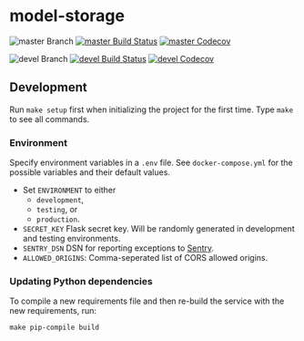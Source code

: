 # model-storage

![master Branch](https://img.shields.io/badge/branch-master-blue.svg)
[![master Build Status](https://travis-ci.org/DD-DeCaF/model-storage.svg?branch=master)](https://travis-ci.org/DD-DeCaF/model-storage)
[![master Codecov](https://codecov.io/gh/DD-DeCaF/model-storage/branch/master/graph/badge.svg)](https://codecov.io/gh/DD-DeCaF/model-storage/branch/master)

![devel Branch](https://img.shields.io/badge/branch-devel-blue.svg)
[![devel Build Status](https://travis-ci.org/DD-DeCaF/model-storage.svg?branch=devel)](https://travis-ci.org/DD-DeCaF/model-storage)
[![devel Codecov](https://codecov.io/gh/DD-DeCaF/model-storage/branch/devel/graph/badge.svg)](https://codecov.io/gh/DD-DeCaF/model-storage/branch/devel)

## Development

Run `make setup` first when initializing the project for the first time. Type
`make` to see all commands.

### Environment

Specify environment variables in a `.env` file. See `docker-compose.yml` for the
possible variables and their default values.

* Set `ENVIRONMENT` to either
  * `development`,
  * `testing`, or
  * `production`.
* `SECRET_KEY` Flask secret key. Will be randomly generated in development and testing environments.
* `SENTRY_DSN` DSN for reporting exceptions to
  [Sentry](https://docs.sentry.io/clients/python/integrations/flask/).
* `ALLOWED_ORIGINS`: Comma-seperated list of CORS allowed origins.

### Updating Python dependencies

To compile a new requirements file and then re-build the service with the new requirements, run:

    make pip-compile build
